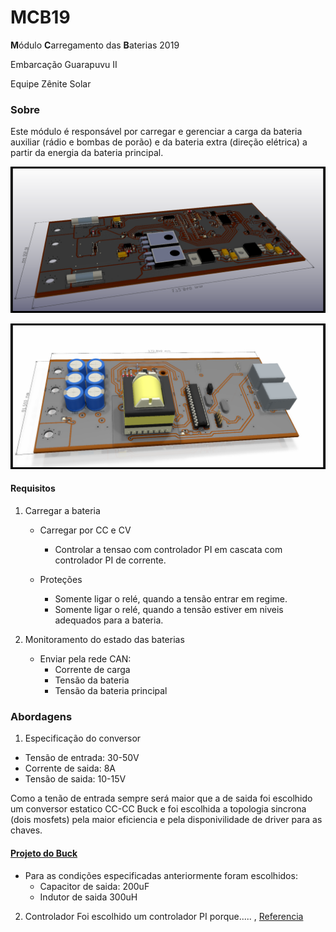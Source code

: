 # MCB19

**M**ódulo **C**arregamento das **B**aterias 2019 

Embarcação Guarapuvu II

Equipe Zênite Solar



### Sobre

Este módulo é responsável por carregar e gerenciar a carga da bateria auxiliar (rádio e bombas de porão) e da bateria extra (direção elétrica) a partir da energia da bateria principal.

![](hardware/IMG/3DDOWN.png?raw=true)

![](hardware/IMG/3DUP.png?raw=true)



#### Requisitos

1. Carregar a bateria

   - Carregar por CC e CV
      - Controlar a tensao com controlador PI em cascata com controlador PI de corrente.

   - Proteções
      - Somente ligar o relé, quando a tensão entrar em regime.
      - Somente ligar o relé, quando a tensão estiver em niveis adequados para a bateria.

     

2. Monitoramento do estado das baterias

   - Enviar pela rede CAN:
      - Corrente de carga
      - Tensão da bateria
      - Tensão da bateria principal
### Abordagens

 1. Especificação do conversor
   - Tensão de entrada: 30-50V
   - Corrente de saida: 8A
   - Tensão de saida: 10-15V

   Como a tenão de entrada sempre será maior que a de saida foi escolhido um conversor estatico CC-CC Buck e foi escolhida a topologia sincrona (dois mosfets) pela maior eficiencia e pela disponivilidade de driver para as chaves.
   #### [Projeto do Buck](https://github.com/ZeniteSolar/MCB19/blob/master/control/buck.ipynb)
   
   - Para as condições especificadas anteriormente foram escolhidos:
      - Capacitor de saida: 200uF
      - Indutor de saida 300uH
 2. Controlador
   Foi escolhido um controlador PI porque..... , 
   [Referencia](https://e2e.ti.com/cfs-file/__key/communityserver-discussions-components-files/902/PI-controller-equations.pdf)
     
   
   
   
   

